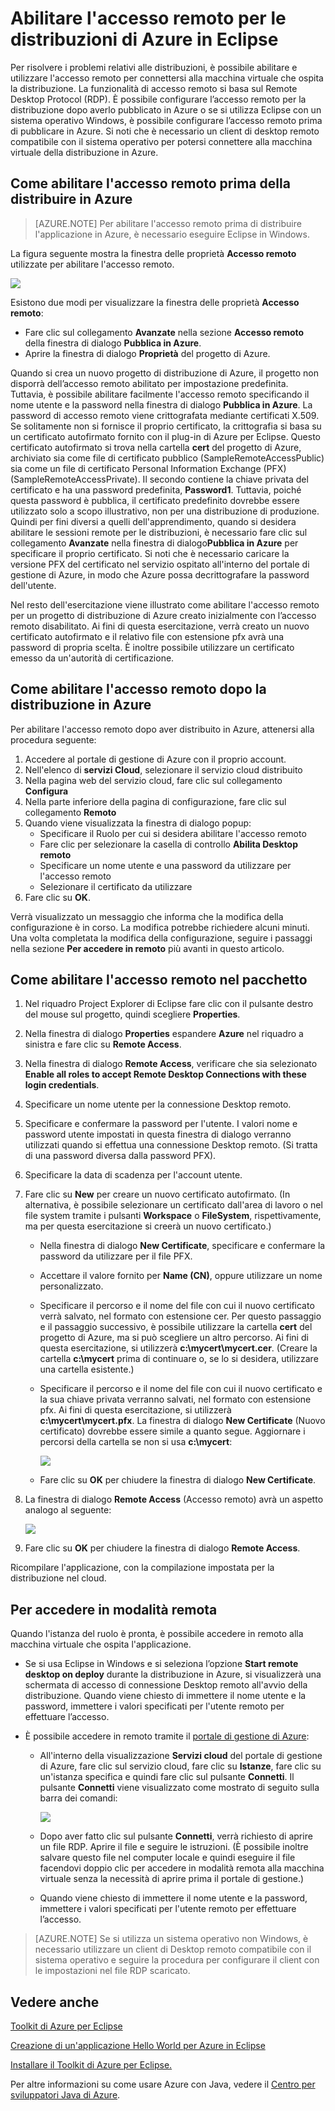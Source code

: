 <properties
	pageTitle="Abilitare l'accesso remoto per le distribuzioni di Azure in Eclipse"
	description="Informazioni su come abilitare l’accesso remoto per le distribuzioni Azure usando il Toolkit di Azure per Eclipse."
	services=""
	documentationCenter="java"
	authors="rmcmurray"
	manager="wpickett"
	editor=""/>

<tags
	ms.service="multiple"
	ms.workload="na"
	ms.tgt_pltfrm="multiple"
	ms.devlang="Java"
	ms.topic="article"
	ms.date="08/11/2016" 
	ms.author="robmcm"/>


# Abilitare l'accesso remoto per le distribuzioni di Azure in Eclipse

Per risolvere i problemi relativi alle distribuzioni, è possibile abilitare e utilizzare l'accesso remoto per connettersi alla macchina virtuale che ospita la distribuzione. La funzionalità di accesso remoto si basa sul Remote Desktop Protocol (RDP). È possibile configurare l’accesso remoto per la distribuzione dopo averlo pubblicato in Azure o se si utilizza Eclipse con un sistema operativo Windows, è possibile configurare l’accesso remoto prima di pubblicare in Azure. Si noti che è necessario un client di desktop remoto compatibile con il sistema operativo per potersi connettere alla macchina virtuale della distribuzione in Azure.

## Come abilitare l'accesso remoto prima della distribuire in Azure

> [AZURE.NOTE] Per abilitare l'accesso remoto prima di distribuire l'applicazione in Azure, è necessario eseguire Eclipse in Windows.

La figura seguente mostra la finestra delle proprietà **Accesso remoto** utilizzate per abilitare l'accesso remoto.

![][ic719494]

Esistono due modi per visualizzare la finestra delle proprietà **Accesso remoto**:

* Fare clic sul collegamento **Avanzate** nella sezione **Accesso remoto** della finestra di dialogo **Pubblica in Azure**.
* Aprire la finestra di dialogo **Proprietà** del progetto di Azure.

Quando si crea un nuovo progetto di distribuzione di Azure, il progetto non disporrà dell’accesso remoto abilitato per impostazione predefinita. Tuttavia, è possibile abilitare facilmente l'accesso remoto specificando il nome utente e la password nella finestra di dialogo **Pubblica in Azure**. La password di accesso remoto viene crittografata mediante certificati X.509. Se solitamente non si fornisce il proprio certificato, la crittografia si basa su un certificato autofirmato fornito con il plug-in di Azure per Eclipse. Questo certificato autofirmato si trova nella cartella **cert** del progetto di Azure, archiviato sia come file di certificato pubblico (SampleRemoteAccessPublic) sia come un file di certificato Personal Information Exchange (PFX) (SampleRemoteAccessPrivate). Il secondo contiene la chiave privata del certificato e ha una password predefinita, **Password1**. Tuttavia, poiché questa password è pubblica, il certificato predefinito dovrebbe essere utilizzato solo a scopo illustrativo, non per una distribuzione di produzione. Quindi per fini diversi a quelli dell'apprendimento, quando si desidera abilitare le sessioni remote per le distribuzioni, è necessario fare clic sul collegamento **Avanzate** nella finestra di dialogo**Pubblica in Azure** per specificare il proprio certificato. Si noti che è necessario caricare la versione PFX del certificato nel servizio ospitato all'interno del portale di gestione di Azure, in modo che Azure possa decrittografare la password dell'utente.

Nel resto dell'esercitazione viene illustrato come abilitare l'accesso remoto per un progetto di distribuzione di Azure creato inizialmente con l’accesso remoto disabilitato. Ai fini di questa esercitazione, verrà creato un nuovo certificato autofirmato e il relativo file con estensione pfx avrà una password di propria scelta. È inoltre possibile utilizzare un certificato emesso da un'autorità di certificazione.

## Come abilitare l'accesso remoto dopo la distribuzione in Azure

Per abilitare l'accesso remoto dopo aver distribuito in Azure, attenersi alla procedura seguente:

1. Accedere al portale di gestione di Azure con il proprio account.
1. Nell'elenco di **servizi Cloud**, selezionare il servizio cloud distribuito
1. Nella pagina web del servizio cloud, fare clic sul collegamento **Configura**
1. Nella parte inferiore della pagina di configurazione, fare clic sul collegamento **Remoto**
1. Quando viene visualizzata la finestra di dialogo popup:
    * Specificare il Ruolo per cui si desidera abilitare l'accesso remoto
    * Fare clic per selezionare la casella di controllo **Abilita Desktop remoto**
    * Specificare un nome utente e una password da utilizzare per l'accesso remoto
    * Selezionare il certificato da utilizzare
1. Fare clic su **OK**.

Verrà visualizzato un messaggio che informa che la modifica della configurazione è in corso. La modifica potrebbe richiedere alcuni minuti. Una volta completata la modifica della configurazione, seguire i passaggi nella sezione **Per accedere in remoto** più avanti in questo articolo.
	
## Come abilitare l'accesso remoto nel pacchetto

1. Nel riquadro Project Explorer di Eclipse fare clic con il pulsante destro del mouse sul progetto, quindi scegliere **Properties**.

1. Nella finestra di dialogo **Properties** espandere **Azure** nel riquadro a sinistra e fare clic su **Remote Access**.

1. Nella finestra di dialogo **Remote Access**, verificare che sia selezionato **Enable all roles to accept Remote Desktop Connections with these login credentials**.

1. Specificare un nome utente per la connessione Desktop remoto.

1. Specificare e confermare la password per l'utente. I valori nome e password utente impostati in questa finestra di dialogo verranno utilizzati quando si effettua una connessione Desktop remoto. (Si tratta di una password diversa dalla password PFX).

1. Specificare la data di scadenza per l'account utente.

1. Fare clic su **New** per creare un nuovo certificato autofirmato. (In alternativa, è possibile selezionare un certificato dall'area di lavoro o nel file system tramite i pulsanti **Workspace** o **FileSystem**, rispettivamente, ma per questa esercitazione si creerà un nuovo certificato.)

    * Nella finestra di dialogo **New Certificate**, specificare e confermare la password da utilizzare per il file PFX.

    * Accettare il valore fornito per **Name (CN)**, oppure utilizzare un nome personalizzato.

    * Specificare il percorso e il nome del file con cui il nuovo certificato verrà salvato, nel formato con estensione cer. Per questo passaggio e il passaggio successivo, è possibile utilizzare la cartella **cert** del progetto di Azure, ma si può scegliere un altro percorso. Ai fini di questa esercitazione, si utilizzerà **c:\\mycert\\mycert.cer**. (Creare la cartella **c:\\mycert** prima di continuare o, se lo si desidera, utilizzare una cartella esistente.)

    * Specificare il percorso e il nome del file con cui il nuovo certificato e la sua chiave privata verranno salvati, nel formato con estensione pfx. Ai fini di questa esercitazione, si utilizzerà **c:\\mycert\\mycert.pfx**. La finestra di dialogo **New Certificate** (Nuovo certificato) dovrebbe essere simile a quanto segue. Aggiornare i percorsi della cartella se non si usa **c:\\mycert**:

        ![][ic712275]

    * Fare clic su **OK** per chiudere la finestra di dialogo **New Certificate**.

1. La finestra di dialogo **Remote Access** (Accesso remoto) avrà un aspetto analogo al seguente:</p>

    ![][ic719495]

1. Fare clic su **OK** per chiudere la finestra di dialogo **Remote Access**.
	
Ricompilare l'applicazione, con la compilazione impostata per la distribuzione nel cloud.

## Per accedere in modalità remota

Quando l'istanza del ruolo è pronta, è possibile accedere in remoto alla macchina virtuale che ospita l'applicazione.

* Se si usa Eclipse in Windows e si seleziona l’opzione **Start remote desktop on deploy** durante la distribuzione in Azure, si visualizzerà una schermata di accesso di connessione Desktop remoto all'avvio della distribuzione. Quando viene chiesto di immettere il nome utente e la password, immettere i valori specificati per l'utente remoto per effettuare l’accesso.

* È possibile accedere in remoto tramite il <a href="http://go.microsoft.com/fwlink/?LinkID=512959">portale di gestione di Azure</a>:

    * All'interno della visualizzazione **Servizi cloud** del portale di gestione di Azure, fare clic sul servizio cloud, fare clic su **Istanze**, fare clic su un'istanza specifica e quindi fare clic sul pulsante **Connetti**. Il pulsante **Connetti** viene visualizzato come mostrato di seguito sulla barra dei comandi:

        ![][ic659273]

    * Dopo aver fatto clic sul pulsante **Connetti**, verrà richiesto di aprire un file RDP. Aprire il file e seguire le istruzioni. (È possibile inoltre salvare questo file nel computer locale e quindi eseguire il file facendovi doppio clic per accedere in modalità remota alla macchina virtuale senza la necessità di aprire prima il portale di gestione.)

    * Quando viene chiesto di immettere il nome utente e la password, immettere i valori specificati per l'utente remoto per effettuare l’accesso.

> [AZURE.NOTE] Se si utilizza un sistema operativo non Windows, è necessario utilizzare un client di Desktop remoto compatibile con il sistema operativo e seguire la procedura per configurare il client con le impostazioni nel file RDP scaricato.

## Vedere anche

[Toolkit di Azure per Eclipse][]

[Creazione di un'applicazione Hello World per Azure in Eclipse][]

[Installare il Toolkit di Azure per Eclipse.][]

Per altre informazioni su come usare Azure con Java, vedere il [Centro per sviluppatori Java di Azure][].

<!-- URL List -->

[Centro per sviluppatori Java di Azure]: http://go.microsoft.com/fwlink/?LinkID=699547
[Azure Management Portal]: http://go.microsoft.com/fwlink/?LinkID=512959
[Toolkit di Azure per Eclipse]: http://go.microsoft.com/fwlink/?LinkID=699529
[Creazione di un'applicazione Hello World per Azure in Eclipse]: http://go.microsoft.com/fwlink/?LinkID=699533
[Installare il Toolkit di Azure per Eclipse.]: http://go.microsoft.com/fwlink/?LinkId=699546

<!-- IMG List -->

[ic712275]: ./media/azure-toolkit-for-eclipse-enabling-remote-access-for-azure-deployments/ic712275.png
[ic719495]: ./media/azure-toolkit-for-eclipse-enabling-remote-access-for-azure-deployments/ic719495.png
[ic719494]: ./media/azure-toolkit-for-eclipse-enabling-remote-access-for-azure-deployments/ic719494.png
[ic659273]: ./media/azure-toolkit-for-eclipse-enabling-remote-access-for-azure-deployments/ic659273.png

<!----HONumber=AcomDC_0817_2016-->